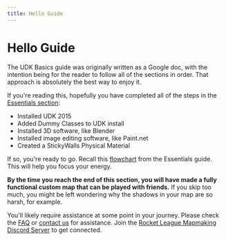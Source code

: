 ```yaml
---
title: Hello Guide
---
```


# Hello Guide

The UDK Basics guide was originally written as a Google doc, with the intention being for the reader to follow all of the sections in order. That approach is absolutely the best way to enjoy it.

If you're reading this, hopefully you have completed all of the steps in the [Essentials section](../essential/index.md):

* Installed UDK 2015
* Added Dummy Classes to UDK install
* Installed 3D software, like Blender
* Installed image editing software, like Paint.net
* Created a StickyWalls Physical Material

If so, you're ready to go. Recall this [flowchart](../../essential/01_flowchart.md) from the Essentials guide. This will help you focus your energy.

**By the time you reach the end of this section, you will have made a fully functional custom map that can be played with friends.** If you skip too much, you might be left wondering why the shadows in your map are so harsh, for example.

You'll likely require assistance at some point in your journey. Please check the [FAQ](../faq.md) or [contact us](../more/contact.md) for assistance. Join the [Rocket League Mapmaking Discord Server](https://discord.gg/PWu3ZWa) to get connected.
